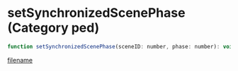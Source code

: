 # setSynchronizedScenePhase (Category ped)

```js
function setSynchronizedScenePhase(sceneID: number, phase: number): void
```

[filename](setSynchronizedScenePhase_m.md ':include')
